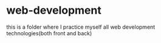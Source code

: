 # web-development
this is a folder where I practice myself all web development technologies(both front and back)
